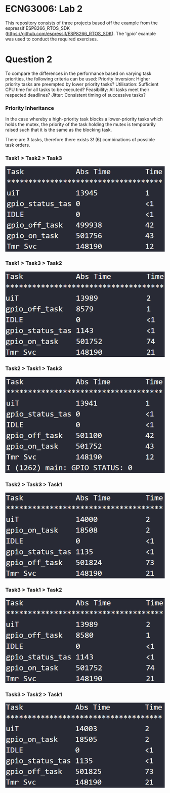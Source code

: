 # ECNG3006: Lab 2
This repository consists of three projects based off the example from the espressif ESP8266_RTOS_SDK (https://github.com/espressif/ESP8266_RTOS_SDK). The 'gpio' example was used to conduct the required exercises.

# Question 2
To compare the differences in the performance based on varying task priorities, the following criteria can be used:
Priority Inversion: Higher priority tasks are preempted by lower priority tasks?
Utilisation: Sufficient CPU time for all tasks to be executed?
Feasibility: All tasks meet their respected deadlines?
Jitter: Consistent timing of successive tasks?

### Priority Inheritance
In the case whereby a high-priority task blocks a lower-priority tasks which holds the mutex, the priority of the task holding the mutex is temporarily raised such that it is the same as the blocking task. 
<p>
There are 3 tasks, therefore there exists 3! (6) combinations of possible task orders.
<p>

### Task1 > Task2 > Task3
![lab2_q2b1](lab2_q2b1.png)

<p>

### Task1 > Task3 > Task2 
![lab2_q2b2](lab2_q2b2.png)
<p>

### Task2 > Task1 > Task3
![lab2_q2b3](lab2_q2b3.png)
<p>

### Task2 > Task3 > Task1
![lab2_q2b4](lab2_q2b4.png)
<p>

### Task3 > Task1 > Task2
![lab2_q2b5](lab2_q2b5.png)
<p>

### Task3 > Task2 > Task1
![lab2_q2b6](lab2_q2b6.png)
<p>

